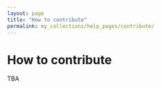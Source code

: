 ```yaml
---
layout: page
title: "How to contribute"
permalink: my_collections/help_pages/contribute/
---
```

# How to contribute
TBA